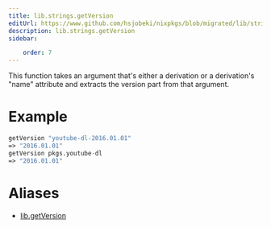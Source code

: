 ```yaml
---
title: lib.strings.getVersion
editUrl: https://www.github.com/hsjobeki/nixpkgs/blob/migrated/lib/strings.nix#L1025C16
description: lib.strings.getVersion
sidebar:

    order: 7
---
```


This function takes an argument that's either a derivation or a
derivation's "name" attribute and extracts the version part from that
argument.

# Example

```nix
getVersion "youtube-dl-2016.01.01"
=> "2016.01.01"
getVersion pkgs.youtube-dl
=> "2016.01.01"
```


# Aliases

- [lib.getVersion](/nix-doc-comments/reference/lib/lib-getversion)


